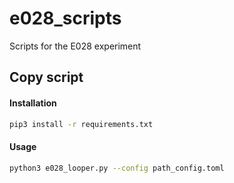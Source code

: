 # e028_scripts

Scripts for the E028 experiment

## Copy script

#### Installation

```bash
pip3 install -r requirements.txt 
```
#### Usage

```bash
python3 e028_looper.py --config path_config.toml
```

